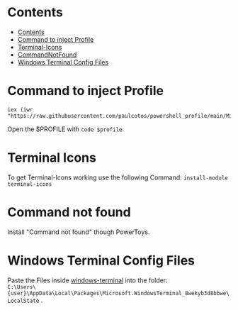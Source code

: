 # Contents
- [Contents](#contents)
- [Command to inject Profile](#command-to-inject-profile)
- [Terminal-Icons](#terminal-icons)
- [CommandNotFound](#command-not-found)
- [Windows Terminal Config Files](#windows-terminal-config-files)



# Command to inject Profile
```
iex (iwr "https://raw.githubusercontent.com/paulcotos/powershell_profile/main/Microsoft.PowerShell_profile.ps1").Content

```
Open the $PROFILE with `code $profile`.

# Terminal Icons
To get Terminal-Icons working use the following Command:
`install-module terminal-icons`

# Command not found
Install "Command not found" though PowerToys.

# Windows Terminal Config Files

Paste the Files inside [windows-terminal](./wt/) into the folder: <br>
`C:\Users\{user}\AppData\Local\Packages\Microsoft.WindowsTerminal_8wekyb3d8bbwe\LocalState` .

